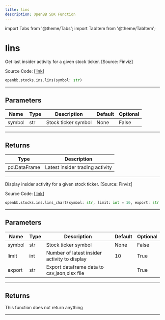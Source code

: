 ```yaml
---
title: lins
description: OpenBB SDK Function
---
```


import Tabs from '@theme/Tabs';
import TabItem from '@theme/TabItem';

# lins

<Tabs>
<TabItem value="model" label="Model" default>

Get last insider activity for a given stock ticker. [Source: Finviz]

Source Code: [[link](https://github.com/OpenBB-finance/OpenBBTerminal/tree/main/openbb_terminal/stocks/insider/finviz_model.py#L16)]

```python
openbb.stocks.ins.lins(symbol: str)
```

---

## Parameters

| Name | Type | Description | Default | Optional |
| ---- | ---- | ----------- | ------- | -------- |
| symbol | str | Stock ticker symbol | None | False |


---

## Returns

| Type | Description |
| ---- | ----------- |
| pd.DataFrame | Latest insider trading activity |
---



</TabItem>
<TabItem value="view" label="Chart">

Display insider activity for a given stock ticker. [Source: Finviz]

Source Code: [[link](https://github.com/OpenBB-finance/OpenBBTerminal/tree/main/openbb_terminal/stocks/insider/finviz_view.py#L15)]

```python
openbb.stocks.ins.lins_chart(symbol: str, limit: int = 10, export: str = "")
```

---

## Parameters

| Name | Type | Description | Default | Optional |
| ---- | ---- | ----------- | ------- | -------- |
| symbol | str | Stock ticker symbol | None | False |
| limit | int | Number of latest insider activity to display | 10 | True |
| export | str | Export dataframe data to csv,json,xlsx file |  | True |


---

## Returns

This function does not return anything

---



</TabItem>
</Tabs>